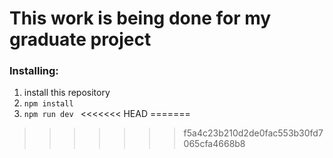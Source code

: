 # **This work is being done for my graduate project**
### Installing:
1. install this repository
2. <code>npm install</code>
3. <code>npm run dev </code>
<<<<<<< HEAD
=======


>>>>>>> f5a4c23b210d2de0fac553b30fd7065cfa4668b8
